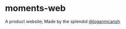 # moments-web
A product website; Made by the splendid [@loganmcansh](http://github.com/loganmcansh).
